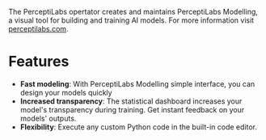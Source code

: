 The PerceptiLabs opertator creates and maintains PerceptiLabs Modelling, a visual tool for building and training AI models.
For more information visit [perceptilabs.com](http://perceptilabs.com).

# Features
* **Fast modeling**: With PerceptiLabs Modelling simple interface, you can design your models quickly
* **Increased transparency**: The statistical dashboard increases your model's transparency during training. Get instant feedback on your models' outputs.
* **Flexibility**: Execute any custom Python code in the built-in code editor.


